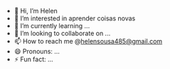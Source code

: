 - 👋 Hi, I’m Helen 
- 👀 I’m interested in aprender coisas novas 
- 🌱 I’m currently learning ...
- 💞️ I’m looking to collaborate on ...
- 📫 How to reach me @helensousa485@gmail.com
- 😄 Pronouns: ...
- ⚡ Fun fact: ...

<!---
taianeh/taianeh is a ✨ special ✨ repository because its `README.md` (this file) appears on your GitHub profile.
You can click the Preview link to take a look at your changes.
--->
